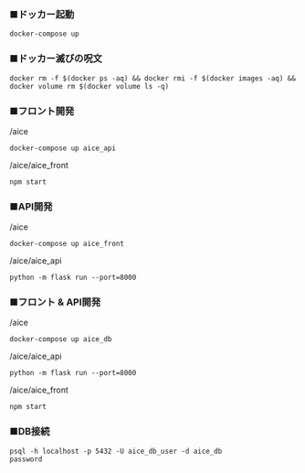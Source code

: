 ### ■ドッカー起動
```
docker-compose up
```
### ■ドッカー滅びの呪文
```
docker rm -f $(docker ps -aq) && docker rmi -f $(docker images -aq) && docker volume rm $(docker volume ls -q)
```

### ■フロント開発
/aice
```
docker-compose up aice_api
```
/aice/aice_front
```
npm start
```

### ■API開発
/aice
```
docker-compose up aice_front
```
/aice/aice_api
```
python -m flask run --port=8000
```

### ■フロント & API開発
/aice
```
docker-compose up aice_db
```
/aice/aice_api
```
python -m flask run --port=8000
```
/aice/aice_front
```
npm start
```

### ■DB接続
```
psql -h localhost -p 5432 -U aice_db_user -d aice_db
password
```